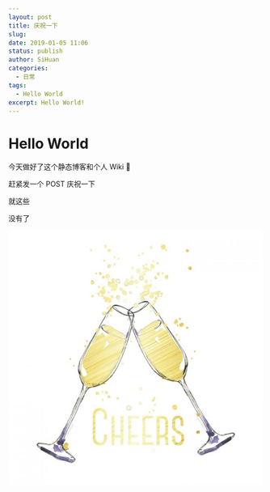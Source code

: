 ```yaml
---
layout: post
title: 庆祝一下
slug: 
date: 2019-01-05 11:06
status: publish
author: SiHuan
categories: 
  - 日常
tags: 
  - Hello World
excerpt: Hello World!
---
```


# Hello World

今天做好了这个静态博客和个人 Wiki 🎉 

赶紧发一个 POST 庆祝一下

就这些

没有了

![cheers](./assets/bach-05.jpg)


